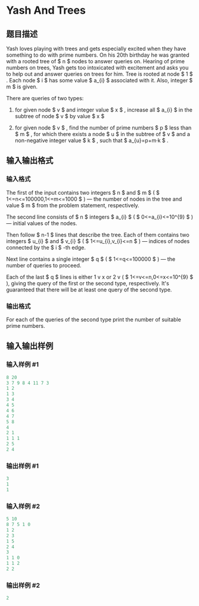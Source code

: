 # Yash And Trees

## 题目描述

Yash loves playing with trees and gets especially excited when they have something to do with prime numbers. On his 20th birthday he was granted with a rooted tree of $ n $ nodes to answer queries on. Hearing of prime numbers on trees, Yash gets too intoxicated with excitement and asks you to help out and answer queries on trees for him. Tree is rooted at node $ 1 $ . Each node $ i $ has some value $ a_{i} $ associated with it. Also, integer $ m $ is given.

There are queries of two types:

1. for given node $ v $ and integer value $ x $ , increase all $ a_{i} $ in the subtree of node $ v $ by value $ x $

2. for given node $ v $ , find the number of prime numbers $ p $ less than $ m $ , for which there exists a node $ u $ in the subtree of $ v $ and a non-negative integer value $ k $ , such that $ a_{u}=p+m·k $ .

## 输入输出格式

### 输入格式

The first of the input contains two integers $ n $ and $ m $ ( $ 1<=n<=100000,1<=m<=1000 $ ) — the number of nodes in the tree and value $ m $ from the problem statement, respectively.

The second line consists of $ n $ integers $ a_{i} $ ( $ 0<=a_{i}<=10^{9} $ ) — initial values of the nodes.

Then follow $ n-1 $ lines that describe the tree. Each of them contains two integers $ u_{i} $ and $ v_{i} $ ( $ 1<=u_{i},v_{i}<=n $ ) — indices of nodes connected by the $ i $ -th edge.

Next line contains a single integer $ q $ ( $ 1<=q<=100000 $ ) — the number of queries to proceed.

Each of the last $ q $ lines is either 1 v x or 2 v ( $ 1<=v<=n,0<=x<=10^{9} $ ), giving the query of the first or the second type, respectively. It's guaranteed that there will be at least one query of the second type.

### 输出格式

For each of the queries of the second type print the number of suitable prime numbers.

## 输入输出样例

### 输入样例 #1

```cpp
8 20
3 7 9 8 4 11 7 3
1 2
1 3
3 4
4 5
4 6
4 7
5 8
4
2 1
1 1 1
2 5
2 4

```
### 输出样例 #1

```cpp
3
1
1

```
### 输入样例 #2

```cpp
5 10
8 7 5 1 0
1 2
2 3
1 5
2 4
3
1 1 0
1 1 2
2 2

```
### 输出样例 #2

```cpp
2

```
